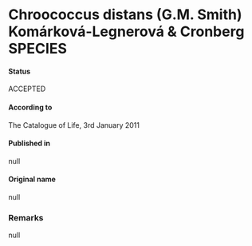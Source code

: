 # Chroococcus distans (G.M. Smith) Komárková-Legnerová & Cronberg SPECIES

#### Status
ACCEPTED

#### According to
The Catalogue of Life, 3rd January 2011

#### Published in
null

#### Original name
null

### Remarks
null